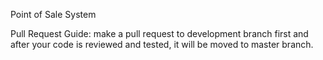 Point of Sale System

Pull Request Guide:
make a pull request to development branch first and after your code is reviewed and tested, it will be moved to master branch.
